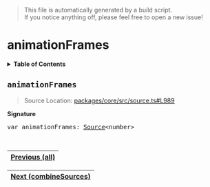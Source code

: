 > This file is automatically generated by a build script.<br>If you notice anything off, please feel free to open a new issue!

# animationFrames

<details><summary><b>Table of Contents</b></summary><br>

1. [<code>animationFrames</code>](#animationFrames)</details>

## <a name="animationFrames"></a><code>animationFrames</code>

> Source Location: [packages\/core\/src\/source.ts#L989](..\/..\/packages\/core\/src\/source.ts#L989)

<b>Signature</b>

<pre>var animationFrames: <a href="00-Source.md#Source-Interface">Source</a>&lt;number&gt;</pre><br>

| [Previous \(all\)](05-all.md#readme) |
| --- |

<div align="right">

| [Next \(combineSources\)](07-combineSources.md#readme) |
| --- |
</div>
